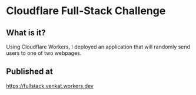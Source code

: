 # Cloudflare Full-Stack Challenge

## What is it?

Using Cloudflare Workers, I deployed an application that will randomly send users to one of two webpages. 

## Published at

https://fullstack.venkat.workers.dev   
